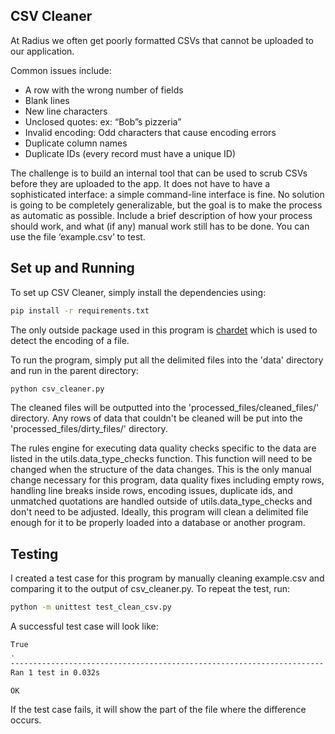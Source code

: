 CSV Cleaner
----------

At Radius we often get poorly formatted CSVs that cannot be uploaded to our application.  

Common issues include:
- A row with the wrong number of fields
- Blank lines
- New line characters
- Unclosed quotes: ex: “Bob”s pizzeria”
- Invalid encoding: Odd characters that cause encoding errors
- Duplicate column names
- Duplicate IDs (every record must have a unique ID)

The challenge is to build an internal tool that can be used to scrub CSVs before they are uploaded to the app. It does not have to have a sophisticated interface: a simple command-line interface is fine. No solution is going to be completely generalizable, but the goal is to make the process as automatic as possible. Include a brief description of how your process should work, and what (if any) manual work still has to be done. You can use the file ‘example.csv’ to test.

Set up and Running
-----------------
To set up CSV Cleaner, simply install the dependencies using:
```bash
pip install -r requirements.txt
```
The only outside package used in this program is [chardet](https://chardet.readthedocs.io/en/latest/usage.html) which is used to detect the encoding of a file.

To run the program, simply put all the delimited files into the 'data' directory and run in the parent directory:
```bash
python csv_cleaner.py
```
The cleaned files will be outputted into the 'processed_files/cleaned_files/' directory.  Any rows of data that couldn't be cleaned will be put into the 'processed_files/dirty_files/' directory.

The rules engine for executing data quality checks specific to the data are listed in the utils.data_type_checks function.  This function will need to be changed when the structure of the data changes.  This is the only manual change necessary for this program, data quality fixes including empty rows, handling line breaks inside rows, encoding issues, duplicate ids, and unmatched quotations are handled outside of utils.data_type_checks and don't need to be adjusted.  Ideally, this program will clean a delimited file enough for it to be properly loaded into a database or another program.

Testing
-------
I created a test case for this program by manually cleaning example.csv and comparing it to the output of csv_cleaner.py.  To repeat the test, run:
```bash
python -m unittest test_clean_csv.py
```

A successful test case will look like:
```bash
True
.
----------------------------------------------------------------------
Ran 1 test in 0.032s

OK

```
If the test case fails, it will show the part of the file where the difference occurs.
